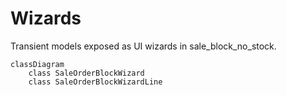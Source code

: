 # Wizards

Transient models exposed as UI wizards in sale_block_no_stock.

```mermaid
classDiagram
    class SaleOrderBlockWizard
    class SaleOrderBlockWizardLine
```
